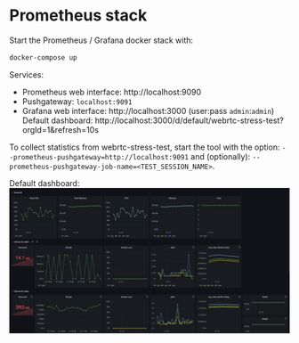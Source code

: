 # Prometheus stack

Start the Prometheus / Grafana docker stack with:
```sh
docker-compose up
```

Services:
- Prometheus web interface: http://localhost:9090
- Pushgateway: `localhost:9091`
- Grafana web interface: http://localhost:3000 (user:pass `admin`:`admin`)
  Default dashboard: http://localhost:3000/d/default/webrtc-stress-test?orgId=1&refresh=10s

To collect statistics from webrtc-stress-test, start the tool with the 
option: `--prometheus-pushgateway=http://localhost:9091` 
and (optionally): `--prometheus-pushgateway-job-name=<TEST_SESSION_NAME>`.

Default dashboard:
![Grafana dashboard](grafana-dashboard.png)
